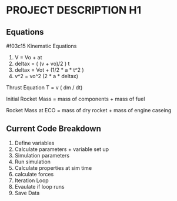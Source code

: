 # PROJECT DESCRIPTION H1



## Equations
#f03c15
Kinematic Equations
1. V = Vo + at
2. deltax = ( (v + vo)/2 ) t
3. deltax = Vot + (1/2 * a * t^2 )
4. v^2 = vo^2 (2 * a * deltax)

Thrust Equation
T = v ( dm / dt)

Initial Rocket Mass = mass of components + mass of fuel

Rocket Mass at ECO = mass of dry rocket + mass of engine caseing

## Current Code Breakdown
1. Define variables
2. Calculate parameters + variable set up
3. Simulation parameters
4. Run simulation
  5. Calculate properties at sim time
  6. calculate forces
7. Iteration Loop
8. Evaulate if loop runs
9. Save Data
   
